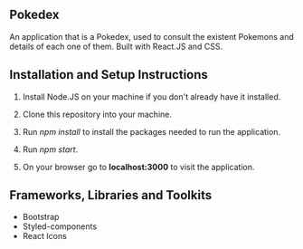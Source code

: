 ## Pokedex 

  An application that is a Pokedex, used to consult the existent Pokemons and details of each one of them. 
  Built with React.JS and CSS.

## Installation and Setup Instructions

  1. Install Node.JS on your machine if you don't already have it installed.

  2. Clone this repository into your machine.

  3. Run *npm install* to install the packages needed to run the application.

  4. Run *npm start*.

  5. On your browser go to **localhost:3000** to visit the application.

## Frameworks, Libraries and Toolkits

  - Bootstrap
  - Styled-components
  - React Icons


